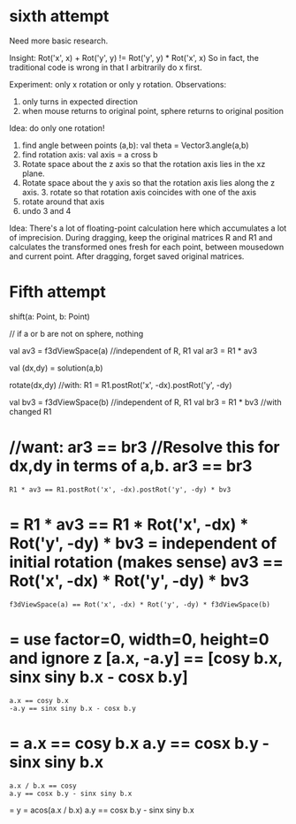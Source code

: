 # sixth attempt

Need more basic research.

Insight: Rot('x', x) + Rot('y', y) != Rot('y', y) * Rot('x', x)
So in fact, the traditional code is wrong in that I arbitrarily do x first.

Experiment: only x rotation or only y rotation.
Observations:
1. only turns in expected direction
2. when mouse returns to original point, sphere returns to original position

Idea: do only one rotation!

1. find angle between points (a,b): val theta = Vector3.angle(a,b)
2. find rotation axis: val axis = a cross b
3. Rotate space about the z axis so that the rotation axis lies in the xz plane. 
4. Rotate space about the y axis so that the rotation axis lies along the z axis. 3. rotate so that rotation axis coincides with one of the axis
5. rotate around that axis
6. undo 3 and 4

Idea:
There's a lot of floating-point calculation here which accumulates a lot of imprecision.
During dragging, keep the original matrices R and R1 and calculates the transformed ones
fresh for each point, between mousedown and current point.
After dragging, forget saved original matrices.


# Fifth attempt

shift(a: Point, b: Point)

// if a or b are not on sphere, nothing

val av3 = f3dViewSpace(a)	//independent of R, R1
val ar3 = R1 * av3

val (dx,dy) = solution(a,b)

rotate(dx,dy)	//with: R1 = R1.postRot('x', -dx).postRot('y', -dy)
	
val bv3 = f3dViewSpace(b)	//independent of R, R1
val br3 = R1 * bv3		//with changed R1

//want:	ar3 == br3
//Resolve this for dx,dy in terms of a,b.
	ar3 == br3
=
	R1 * av3 == R1.postRot('x', -dx).postRot('y', -dy) * bv3
=
	R1 * av3 == R1 * Rot('x', -dx) * Rot('y', -dy) * bv3
= 		independent of initial rotation (makes sense)
	av3 == Rot('x', -dx) * Rot('y', -dy) * bv3
=
	f3dViewSpace(a) == Rot('x', -dx) * Rot('y', -dy) * f3dViewSpace(b)
=		use factor=0, width=0, height=0 and ignore z
	[a.x, -a.y] == [cosy b.x, sinx siny b.x - cosx b.y]
=
	a.x == cosy b.x
	-a.y == sinx siny b.x - cosx b.y
=
	a.x == cosy b.x
	a.y == cosx b.y - sinx siny b.x
=
	a.x / b.x == cosy
	a.y == cosx b.y - sinx siny b.x
=
	y = acos(a.x / b.x)
	a.y == cosx b.y - sinx siny b.x

